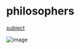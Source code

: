 # philosophers

[subject](https://github.com/Fuse23/philosophers/blob/main/en.subject.pdf)

![image](https://user-images.githubusercontent.com/57636684/171910525-cbd6b959-4239-49d1-a831-4c8904d61286.png)
